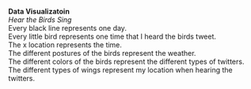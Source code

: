 **Data Visualizatoin**</br>
*Hear the Birds Sing*</br>
Every black line represents one day.</br>
Every little bird represents one time that I heard the birds tweet.</br>
The x location represents the time.</br>
The different postures of the birds represent the weather.</br>
The different colors of the birds represent the different types of twitters.</br>
The different types of wings represent my location when hearing the twitters.</br>
